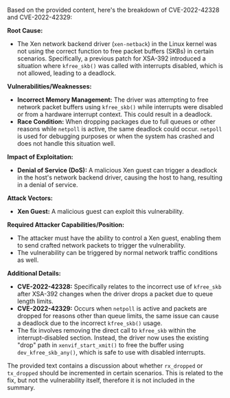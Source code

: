 Based on the provided content, here's the breakdown of CVE-2022-42328 and CVE-2022-42329:

**Root Cause:**

*   The Xen network backend driver (`xen-netback`) in the Linux kernel was not using the correct function to free packet buffers (SKBs) in certain scenarios. Specifically, a previous patch for XSA-392 introduced a situation where `kfree_skb()` was called with interrupts disabled, which is not allowed, leading to a deadlock.

**Vulnerabilities/Weaknesses:**

*   **Incorrect Memory Management:** The driver was attempting to free network packet buffers using `kfree_skb()` while interrupts were disabled or from a hardware interrupt context. This could result in a deadlock.
*   **Race Condition:** When dropping packages due to full queues or other reasons while `netpoll` is active, the same deadlock could occur. `netpoll` is used for debugging purposes or when the system has crashed and does not handle this situation well.

**Impact of Exploitation:**

*   **Denial of Service (DoS):** A malicious Xen guest can trigger a deadlock in the host's network backend driver, causing the host to hang, resulting in a denial of service.

**Attack Vectors:**

*   **Xen Guest:** A malicious guest can exploit this vulnerability.

**Required Attacker Capabilities/Position:**

*   The attacker must have the ability to control a Xen guest, enabling them to send crafted network packets to trigger the vulnerability.
*   The vulnerability can be triggered by normal network traffic conditions as well.

**Additional Details:**

*   **CVE-2022-42328:** Specifically relates to the incorrect use of `kfree_skb` after XSA-392 changes when the driver drops a packet due to queue length limits.
*   **CVE-2022-42329:** Occurs when `netpoll` is active and packets are dropped for reasons other than queue limits, the same issue can cause a deadlock due to the incorrect `kfree_skb()` usage.
*   The fix involves removing the direct call to `kfree_skb` within the interrupt-disabled section. Instead, the driver now uses the existing "drop" path in `xenvif_start_xmit()` to free the buffer using `dev_kfree_skb_any()`, which is safe to use with disabled interrupts.

The provided text contains a discussion about whether `rx_dropped` or `tx_dropped` should be incremented in certain scenarios. This is related to the fix, but not the vulnerability itself, therefore it is not included in the summary.
